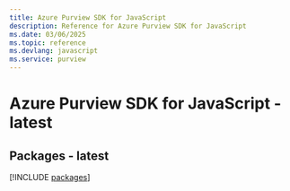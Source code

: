 ```yaml
---
title: Azure Purview SDK for JavaScript
description: Reference for Azure Purview SDK for JavaScript
ms.date: 03/06/2025
ms.topic: reference
ms.devlang: javascript
ms.service: purview
---
```

# Azure Purview SDK for JavaScript - latest
## Packages - latest
[!INCLUDE [packages](purview-index.md)]